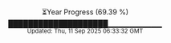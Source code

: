 <p align="center">
⏳Year Progress (69.39 %) <br>
████████████████████▁▁▁▁▁▁▁▁▁▁ <br>
<sub>Updated: Thu, 11 Sep 2025 06:33:32 GMT</sub>
</p>

